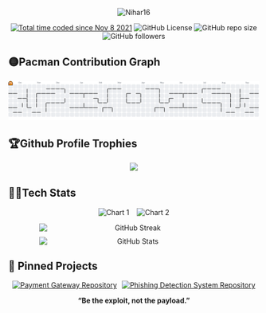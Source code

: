 <p align = "center"><img src="https://socialify.git.ci/Nihar16/Nihar16/image?custom_description=This+is+my+portfolio.+Welcome+to+the+Backdoor.%0A%3E+_Code%2C+commit%2C+repeat%2C++automate%2C+build%2C+and+break+things+%E2%80%94+sometimes+in+that+order.&description=1&font=Source+Code+Pro&name=1&owner=1&pattern=Circuit+Board&theme=Auto" alt="Nihar16" width="640" height="320" /></p>

<p align=center>
  <a href="https://wakatime.com/@5e2942a4-4e03-481e-bca8-c68202b906a9"><img src="https://wakatime.com/badge/user/5e2942a4-4e03-481e-bca8-c68202b906a9.svg" alt="Total time coded since Nov 8 2021" /></a>
  <img alt="GitHub License" src="https://img.shields.io/github/license/Nihar16/Nihar16">
  <img alt="GitHub repo size" src="https://img.shields.io/github/repo-size/Nihar16/Nihar16">
  <img alt="GitHub followers" src="https://img.shields.io/github/followers/Nihar16?label=Followers&logo=github&style=flat" />
</p>

## 🟡Pacman Contribution Graph

<p align="center">
  <picture>
    <source media="(prefers-color-scheme: dark)" srcset="https://raw.githubusercontent.com/Nihar16/Nihar16/output/pacman-contribution-graph-dark.svg">
    <source media="(prefers-color-scheme: light)" srcset="https://raw.githubusercontent.com/Nihar16/Nihar16/output/pacman-contribution-graph.svg">
    <img alt="pacman contribution graph" src="https://raw.githubusercontent.com/Nihar16/Nihar16/output/pacman-contribution-graph.svg">
  </picture>
</p>

## 🏆Github Profile Trophies
<p align = "center">
  <img src="https://github-profile-trophy.vercel.app/?username=Nihar16&no-bg=true&margin-w=10&margin-h=10" />
</p>

## 🧑‍💻Tech Stats

<p align="center">
   <img src="https://wakatime.com/share/@Nihar/27a9a79a-9b08-488b-8669-a7c69a37e133.svg" alt="Chart 1" width="415" />
  &nbsp;&nbsp;
  <img src="https://wakatime.com/share/@Nihar/9133d055-34a2-434e-8165-48b09d88df21.svg" alt="Chart 2" width="415" />
</p>

<div align="center" style="display: flex; flex-wrap: wrap; justify-content: center; gap: 10px;">

  <!-- GitHub Streak (Not Clickable) -->
  <img src="https://git-hub-streak-stats.vercel.app?user=Nihar16&theme=transparent&hide_border=true&date_format=j%20M%5B%20Y%5D" alt="GitHub Streak" width="380" />

  <!-- GitHub General Stats -->
  <img src="https://github-readme-stats.vercel.app/api?username=Nihar16&show_icons=true&theme=transparent&count_private=true&hide_border=true" alt="GitHub Stats" width="380" />

</div>


## 📂 Pinned Projects

<div align="center" style="display: flex; flex-wrap: wrap; justify-content: center; gap: 10px;">

  <!-- Payment Gateway Repo -->
  <a href="https://github.com/Nihar16/Payment-Gateway" target="_blank" rel="noopener noreferrer">
    <img src="https://github-readme-stats.vercel.app/api/pin/?username=Nihar16&repo=Payment-Gateway&theme=transparent&hide_border=true" alt="Payment Gateway Repository" width="380" />
  </a>

  <!-- Phishing Detection System Repo -->
  <a href="https://github.com/Nihar16/Phishing-Detection-System" target="_blank" rel="noopener noreferrer">
    <img src="https://github-readme-stats.vercel.app/api/pin/?username=Nihar16&repo=Phishing-Detection-System&theme=transparent&hide_border=true" alt="Phishing Detection System Repository" width="380" />
  </a>

</div>

<p align="center">
  <b>“Be the exploit, not the payload.”</b>
</p>



